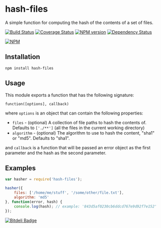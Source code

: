 # hash-files

A simple function for computing the hash of the contents of a set of files.


[![Build Status](https://secure.travis-ci.org/mac-/hash-files.png)](http://travis-ci.org/mac-/hash-files)
[![Coverage Status](https://coveralls.io/repos/mac-/hash-files/badge.png)](https://coveralls.io/r/mac-/hash-files)
[![NPM version](https://badge.fury.io/js/hash-files.png)](http://badge.fury.io/js/hash-files)
[![Dependency Status](https://david-dm.org/mac-/hash-files.png)](https://david-dm.org/mac-/hash-files)

[![NPM](https://nodei.co/npm/hash-files.png?downloads=true&stars=true)](https://nodei.co/npm/hash-files/)

## Installation

	npm install hash-files

## Usage

This module exports a function that has the following signature:

	function([options], callback)

where `options` is an object that can contain the following properties:

* `files` - (optional) A collection of file paths to hash the contents of. Defaults to `['./**']` (all the files in the current working directory)
* `algorithm` - (optional) The algorithm to use to hash the content, "sha1" or "md5". Defaults to "sha1".

and `callback` is a function that will be passed an error object as the first parameter and the hash as the second parameter.


## Examples

```js
var hasher = require('hash-files');

hasher({
	files: ['/home/me/stuff', '/some/other/file.txt'],
	algorithm: 'md5'
}, function(error, hash) {
	console.log(hash); // example: '843d5af0230cb6ddcd767e9d92f7e152'
});
```

[![Bitdeli Badge](https://d2weczhvl823v0.cloudfront.net/mac-/hash-files/trend.png)](https://bitdeli.com/free "Bitdeli Badge")

